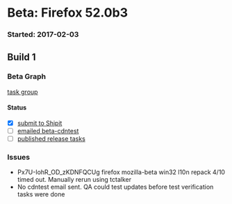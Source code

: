 # Beta: Firefox 52.0b3

### Started: 2017-02-03

## Build 1

### Beta Graph
[task group](https://tools.taskcluster.net/push-inspector/#/iNDI5iIGSKyh1cHkOBL1Fw)


#### Status
- [x] [submit to Shipit](https://wiki.mozilla.org/Release:Release_Automation_on_Mercurial:Starting_a_Release#Submit_to_Ship_It)
- [ ] [emailed beta-cdntest](../how-tos/relpro.md#1-email-drivers-re-release-live-on-test-channel)
- [ ] [published release tasks](../how-tos/relpro.md#3-publish-release)

### Issues
- Px7U-IohR_OD_zKDNFQCUg firefox mozilla-beta win32 l10n repack 4/10 timed out. Manually rerun using tctalker
- No cdntest email sent. QA could test updates before test verification tasks were done


